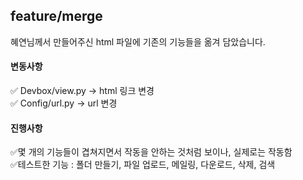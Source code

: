 ## feature/merge

혜연님께서 만들어주신 html 파일에 기존의 기능들을 옮겨 담았습니다.

#### 변동사항
✅ Devbox/view.py -> html 링크 변경 <br>
✅ Config/url.py -> url 변경 <br>

#### 진행사항
✅몇 개의 기능들이 겹쳐지면서 작동을 안하는 것처럼 보이나, 실제로는 작동함 <br>
✅테스트한 기능 : 폴더 만들기, 파일 업로드, 메일링, 다운로드, 삭제, 검색
